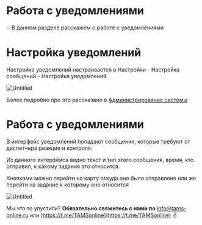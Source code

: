 # Работа с уведомлениями

<aside>
💡 В данном разделе расскажем о работе с уведомлениями

</aside>

# Настройка уведомлений

Настройка уведомлений настраивается в Настройки - Настройка сообщений - Настройка уведомлений.

![Untitled](%D0%A0%D0%B0%D0%B1%D0%BE%D1%82%D0%B0%20%D1%81%20%D1%83%D0%B2%D0%B5%D0%B4%D0%BE%D0%BC%D0%BB%D0%B5%D0%BD%D0%B8%D1%8F%D0%BC%D0%B8%2028904077c3d048d9a52b22529e44f8ed/Untitled.png)

Более подробно про это рассказано в [Администрирование системы](%D0%90%D0%B4%D0%BC%D0%B8%D0%BD%D0%B8%D1%81%D1%82%D1%80%D0%B8%D1%80%D0%BE%D0%B2%D0%B0%D0%BD%D0%B8%D0%B5%20%D1%81%D0%B8%D1%81%D1%82%D0%B5%D0%BC%D1%8B%2000898961c3674317aae58c4eabfd7b30.md) 

# Работа с уведомлениями

В интерфейс уведомлений попадают сообщения, которые требуют от диспетчера реакции и контроля.

Из данного интерфейса видно текст и тип этого сообщения, время, кто отправил, к какому задания это относится.

Кнопками можно перейти на карту откуда оно было отправлено или же перейти на задание к которому оно относится

![Untitled](%D0%A0%D0%B0%D0%B1%D0%BE%D1%82%D0%B0%20%D1%81%20%D1%83%D0%B2%D0%B5%D0%B4%D0%BE%D0%BC%D0%BB%D0%B5%D0%BD%D0%B8%D1%8F%D0%BC%D0%B8%2028904077c3d048d9a52b22529e44f8ed/Untitled%201.png)

Мы что то упустили?
**Обязательно свяжитесь с нами по** [info@tams-online.ru](mailto:info@tams-onine.ru) или [https://t.me/TAMSonline](https://t.me/TAMSonline) ✌️